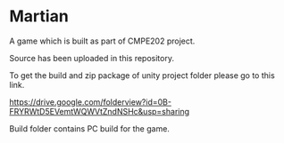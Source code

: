 # Martian
A game which is built as part of CMPE202 project.

Source has been uploaded in this repository.

To get the build and zip package of unity project folder please go to this link.

https://drive.google.com/folderview?id=0B-FRYRWtD5EVemtWQWVtZndNSHc&usp=sharing

Build folder contains PC build for the game.

